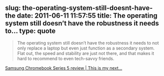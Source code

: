 slug: the-operating-system-still-doesnt-have-the
date: 2011-06-11 11:57:55
title: The operating system still doesn’t have the robustness it needs to...
type: quote
---

> The operating system still doesn’t have the robustness it needs to not only replace a laptop but even just function as a secondary system. Flat out, the speed and stability are just not there, and that makes it hard to recommend to even tech-savvy friends.

[Samsung Chromebook Series 5 review | This is my next…](http://thisismynext.com/2011/06/10/samsung-series-5-chromebook-review/)
